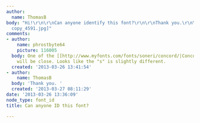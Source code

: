 ```yaml
---
author:
  name: ThomasB
body: "Hi!\r\n\r\nCan anyone identify this font?\r\n\r\nThank you.\r\n\r\n[img:sites/default/files/old-images/EJ_logo_standard_pantone
  copy_4591.jpg]"
comments:
- author:
    name: phrostbyte64
    picture: 116005
  body: One of the [[http://www.myfonts.com/fonts/soneri/concord/|Concord]] family
    will be close. Looks like the "s" is slightly different.
  created: '2013-03-26 13:41:54'
- author:
    name: ThomasB
  body: 'Thank you. '
  created: '2013-03-27 08:11:29'
date: '2013-03-26 13:36:09'
node_type: font_id
title: Can anyone ID this font?

---
```

